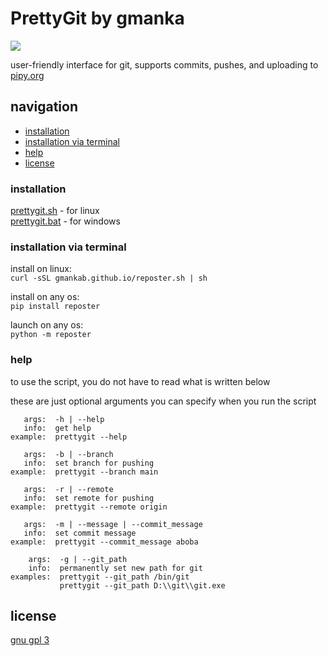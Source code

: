 # PrettyGit by gmanka

<img src="https://github.com/gmankab/prettygit/raw/main/img/transparent.png">

user-friendly interface for git, supports commits, pushes, and uploading to [pipy.org](https://pypi.org)

## navigation

- [installation](#installation)
- [installation via terminal](#installation-via-terminal)
- [help](#help)
- [license](#license)


### installation

[prettygit.sh](https://gmankab.github.io/prettygit.sh) - for linux  
[prettygit.bat](https://gmankab.github.io/prettygit.bat) - for windows

### installation via terminal

install on linux:  
`curl -sSL gmankab.github.io/reposter.sh | sh`

install on any os:  
`pip install reposter`

launch on any os:  
`python -m reposter`


### help

to use the script, you do not have to read what is written below

these are just optional arguments you can specify when you run the script

```
   args:  -h | --help
   info:  get help
example:  prettygit --help
```

```
   args:  -b | --branch                      
   info:  set branch for pushing            
example:  prettygit --branch main
```

```
   args:  -r | --remote                         
   info:  set remote for pushing               
example:  prettygit --remote origin
```

```
   args:  -m | --message | --commit_message
   info:  set commit message
example:  prettygit --commit_message aboba
```

```
    args:  -g | --git_path
    info:  permanently set new path for git
examples:  prettygit --git_path /bin/git
           prettygit --git_path D:\\git\\git.exe
```

## license

[gnu gpl 3](https://gnu.org/licenses/gpl-3.0.en.html)
